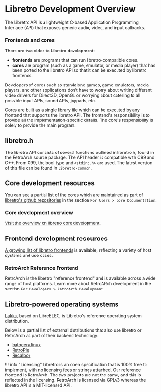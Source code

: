 # Libretro Development Overview

The Libretro API is a lightweight C-based Application Programming Interface (API) that exposes generic audio, video, and input callbacks.

### Frontends and cores

There are two sides to Libretro development:

  - **frontends** are programs that can run libretro-compatible cores.
  - **cores** are program (such as a game, emulator, or media player) that has been ported to the libretro API so that it can be executed by libretro frontends.

Developers of cores such as standalone games, game emulators, media players, and other applications don’t have to worry about writing different video drivers for Direct3D, OpenGL or worrying about catering to all possible input APIs, sound APIs, joypads, etc.

Cores are built as a single library file which can be executed by any frontend that supports the libretro API. The frontend's responsibility is to provide all the implementation-specific details. The core's responsibility is solely to provide the main program.

## libretro.h
The libretro API consists of several functions outlined in libretro.h, found in the RetroArch source package. The API header is compatible with C99 and C++. From C99, the bool type and `<stdint.h>` are used. The latest version of this file can be found [in `libretro-common`](https://github.com/libretro/RetroArch/blob/master/libretro-common/include/libretro.h).

## Core development resources
You can see a partial list of the cores which are maintained as part of [libretro's github repositories](http://github.com/libretro/) in the section `For Users > Core Documentation`.

### Core development overview
[Visit the overview on libretro core development](./cores/developing-cores.md).

## Frontend development resources
[A growing list of libretro frontends](frontends.md) is available, reflecting a variety of host systems and use cases.

### RetroArch Reference Frontend
RetroArch is the libretro "reference frontend" and is available across a wide range of host platforms. Learn more about RetroARch development in the section `For Developers > RetroArch Development`.

## Libretro-powered operating systems
[Lakka](http://www.lakka.tv/), based on LibreELEC, is Libretro's reference operating system distribution.

Below is a partial list of external distributions that also use libretro or RetroArch as part of their backend technology:

  * [batocera.linux](http://batocera-linux.xorhub.com/)
  * [RetroPie](http://retropie.org.uk/)
  * [Recalbox](http://recalbox.com/)

!!! info "Licensing"
    Libretro is an open specification that is 100% free to implement, with no licensing fees or strings attached. Our reference frontend is RetroArch. The two projects are not the same, and this is reflected in the licensing. RetroArch is licensed via GPLv3 whereas the libretro API is a MIT-licensed API.
